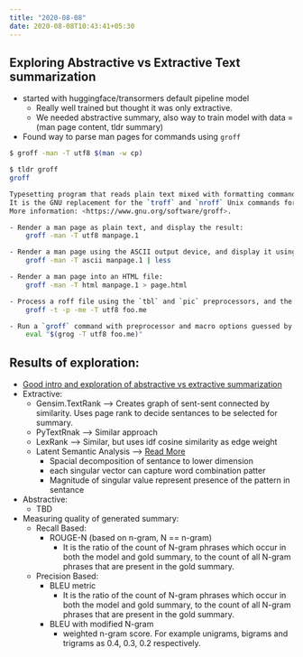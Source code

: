 ```yaml
---
title: "2020-08-08"
date: 2020-08-08T10:43:41+05:30
---
```


## Exploring Abstractive vs Extractive Text summarization

- started with huggingface/transormers default pipeline model
    - Really well trained but thought it was only extractive.
    - We needed abstractive summary, also way to train model with data = (man page content, tldr summary)
- Found way to parse man pages for commands using `groff`
```bash
$ groff -man -T utf8 $(man -w cp)

$ tldr groff
groff

Typesetting program that reads plain text mixed with formatting commands and produces formatted output.
It is the GNU replacement for the `troff` and `nroff` Unix commands for text formatting.
More information: <https://www.gnu.org/software/groff>.

- Render a man page as plain text, and display the result:
    groff -man -T utf8 manpage.1

- Render a man page using the ASCII output device, and display it using a pager:
    groff -man -T ascii manpage.1 | less

- Render a man page into an HTML file:
    groff -man -T html manpage.1 > page.html

- Process a roff file using the `tbl` and `pic` preprocessors, and the `me` macro set:
    groff -t -p -me -T utf8 foo.me

- Run a `groff` command with preprocessor and macro options guessed by the `grog` utility:
    eval "$(grog -T utf8 foo.me)"
```

## Results of exploration:
- [Good intro and exploration of abstractive vs extractive summarization](https://rare-technologies.com/text-summarization-in-python-extractive-vs-abstractive-techniques-revisited/#abstractive_text)
- Extractive:
    - Gensim.TextRank --> Creates graph of sent-sent connected by similarity. Uses page rank to decide sentances to be selected for summary.
    - PyTextRnak --> Similar approach
    - LexRank --> Similar, but uses idf cosine similarity as edge weight
    - Latent Semantic Analysis --> [Read More](https://en.wikipedia.org/wiki/Latent_semantic_analysis#Latent_semantic_indexing)
        - Spacial decomposition of sentance to lower dimension
        - each singular vector can capture word combination patter
        - Magnitude of singular value represent presence of the pattern in sentance
- Abstractive:
    - TBD
- Measuring quality of generated summary:
    - Recall Based: 
        - ROUGE-N (based on n-gram, N == n-gram)
            - It is the ratio of the count of N-gram phrases which occur in both the model and gold summary, to the count of all N-gram phrases that are present in the gold summary.
    - Precision Based:
        - BLEU metric
            - It is the ratio of the count of N-gram phrases which occur in both the model and gold summary, to the count of all N-gram phrases that are present in the gold summary.
        - BLEU with modified N-gram
            - weighted n-gram score. For example unigrams, bigrams and trigrams as 0.4, 0.3, 0.2 respectively.